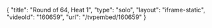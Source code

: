 {
    "title": "Round of 64, Heat 1",
    "type": "solo",
    "layout": "iframe-static",
    "videoId": "160659",
    "url": "\/tvpembed\/160659"
}